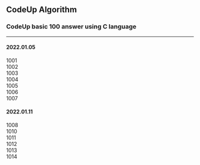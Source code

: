 ## CodeUp Algorithm  
### CodeUp basic 100 answer using C language

-----------------------------
#### __2022.01.05__  
1001  
1002  
1003  
1004  
1005  
1006  
1007  

#### __2022.01.11__  
1008  
1010    
1011  
1012  
1013  
1014  
